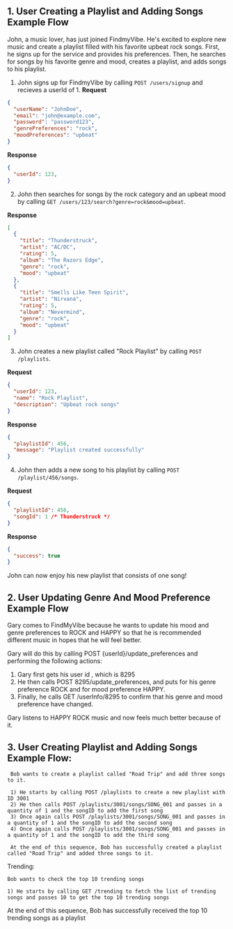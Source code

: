 ## 1. User Creating a Playlist and Adding Songs Example Flow

John, a music lover, has just joined FindmyVibe. He's excited to explore new music and create a playlist filled with his favorite upbeat rock songs. First, he signs up for the service and provides his preferences. Then, he searches for songs by his favorite genre and mood, creates a playlist, and adds songs to his playlist.

1. John signs up for FindmyVibe by calling `POST /users/signup` and recieves a userId of 1.
**Request**
```json
{
  "userName": "JohnDoe",
  "email": "john@example.com",
  "password": "password123",
  "genrePreferences": "rock",
  "moodPreferences": "upbeat"
}
```
**Response**
```json
{
  "userId": 123,
}
```

2. John then searches for songs by the rock category and an upbeat mood by calling `GET /users/123/search?genre=rock&mood=upbeat`.

**Response**
```json
[
  {
    "title": "Thunderstruck",
    "artist": "AC/DC",
    "rating": 5,
    "album": "The Razors Edge",
    "genre": "rock",
    "mood": "upbeat"
  },
  {
    "title": "Smells Like Teen Spirit",
    "artist": "Nirvana",
    "rating": 5,
    "album": "Nevermind",
    "genre": "rock",
    "mood": "upbeat"
  }
]
```

3. John creates a new playlist called "Rock Playlist" by calling `POST /playlists`.

**Request**
```json
{
  "userId": 123,
  "name": "Rock Playlist",
  "description": "Upbeat rock songs"
}
```

**Response**
```json
{
  "playlistId": 456,
  "message": "Playlist created successfully"
}
```
4. John then adds a new song to his playlist by calling `POST /playlist/456/songs`.

**Request**
```json
{
  "playlistId": 456,
  "songId": 1 /* Thunderstruck */
}
```

**Response**
```json
{
  "success": true
}
```
John can now enjoy his new playlist that consists of one song!

## 2. User Updating Genre And Mood Preference Example Flow

Gary comes to FindMyVibe because he wants to update his mood and genre preferences to ROCK and HAPPY so that he is recommended different music in hopes that he will feel better. 

Gary will do this by calling POST {userId}/update_preferences and performing the following actions:

1. Gary first gets his user id , which is 8295  
2. He then calls POST 8295/update_preferences, and puts for his genre preference ROCK and for mood preference HAPPY.
3. Finally, he calls GET /userInfo/8295 to confirm that his genre and mood preference have changed.

Gary listens to HAPPY ROCK music and now feels much better because of it. 

## 3. User Creating Playlist and Adding Songs Example Flow:

     Bob wants to create a playlist called "Road Trip" and add three songs to it. 
     
     1) He starts by calling POST /playlists to create a new playlist with ID 3001
     2) He then calls POST /playlists/3001/songs/SONG_001 and passes in a quantity of 1 and the songID to add the first song
     3) Once again calls POST /playlists/3001/songs/SONG_001 and passes in a quantity of 1 and the songID to add the second song
     4) Once again calls POST /playlists/3001/songs/SONG_001 and passes in a quantity of 1 and the songID to add the third song

     At the end of this sequence, Bob has successfully created a playlist called "Road Trip" and added three songs to it.

Trending:

    Bob wants to check the top 10 trending songs

    1) He starts by calling GET /trending to fetch the list of trending songs and passes 10 to get the top 10 trending songs

At the end of this sequence, Bob has successfully received the top 10 trending songs as a playlist
